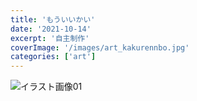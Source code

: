 ```yaml
---
title: 'もういいかい'
date: '2021-10-14'
excerpt: '自主制作'
coverImage: '/images/art_kakurennbo.jpg'
categories: ['art']
--- 
```


![イラスト画像01](/images/art_kakurennbo.jpg)  